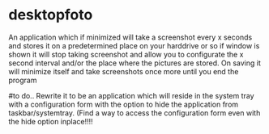 # desktopfoto
An application which if minimized will take a screenshot every x seconds and stores it on a predetermined place on your harddrive or so
if window is shown it will stop taking screenshot and allow you  to configurate the x second interval and/or the place
where the pictures are stored. On saving it will minimize itself and take screenshots once more until you end the program

#to do..
Rewrite it to be an application which will reside in the system tray with a configuration form with the option to 
hide the application from taskbar/systemtray. (Find a way to access the configuration form even with the hide option inplace!!!!
